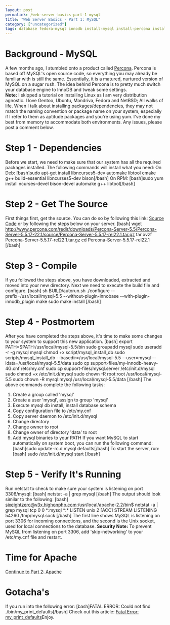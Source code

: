 ```yaml
---
layout: post
permalink: /web-server-basics-part-1-mysql
title: "Web Server Basics - Part 1: MySQL"
category: ["uncategorized"]
tags: database fedora-mysql innodb install-mysql install-percona install-percona-from-source install-percona-on-ubuntu install-ubuntu-percona-from-source installation-from-source mysql-2 mysql-fast mysql-percona optimize-innodb percona percona-innodb percona-mysql percona-ubuntu ubuntu-mysql
---
```

# Background - MySQL
A few months ago, I stumbled onto a product called [Percona](http://www.percona.com/ "Percona, MySQL Experts"). Percona is based off MySQL's open source code, so everything you may already be familiar with is still the same. Essentially, it is a matured, nurtured version of MySQL on a sugar rush. The idea behind Percona is to pretty much switch your database engine to InnoDB and tweak some settings.  
**Note:** I skipped a tutorial on installing Linux as I am very distribution agnostic. I love Gentoo, Ubuntu, Mandriva, Fedora and NetBSD; All walks of life. When I talk about installing packages/dependencies, they may not match the naming convention or package name on your system, especially if I refer to them as aptitude packages and you're using yum. I've done my best from memory to accommodate both environments. Any issues, please post a comment below.
# Step 1 - Dependencies
Before we start, we need to make sure that our system has all the required packages installed. The following commands will install what you need: On Deb: [bash]sudo apt-get install libncurses5-dev automake libtool cmake g++ build-essential libncurses5-dev bison[/bash] On RPM: [bash]sudo yum install ncurses-devel bison-devel automake g++ libtool[/bash]
# Step 2 - Get The Source
First things first, get the source. You can do so by following this link: [Source Code](http://www.percona.com/redir/downloads/Percona-Server-5.5/Percona-Server-5.5.17-22.1/source/Percona-Server-5.5.17-rel22.1.tar.gz "Percona Source") or by following the steps below on your server. [bash] wget http://www.percona.com/redir/downloads/Percona-Server-5.5/Percona-Server-5.5.17-22.1/source/Percona-Server-5.5.17-rel22.1.tar.gz tar xvzf Percona-Server-5.5.17-rel22.1.tar.gz cd Percona-Server-5.5.17-rel22.1 [/bash]
# Step 3 - Compile
If you followed the steps above, you have downloaded, extracted and moved into your new directory. Next we need to execute the build file and configure. [bash] sh BUILD/autorun.sh ./configure --prefix=/usr/local/mysql-5.5 --without-plugin-innobase --with-plugin-innodb\_plugin make sudo make install [/bash]
# Step 4 - Postmortem
After you have completed the steps above, it's time to make some changes to your system to support this new application. [bash] export PATH=$PATH:/usr/local/mysql-5.5/bin sudo groupadd mysql sudo useradd -r -g mysql mysql chmod +x script/mysql\_install\_db sudo scripts/mysql\_install\_db --basedir=/usr/local/mysql-5.5 --user=mysql --ldata=/usr/local/mysql-5.5/data sudo cp support-files/my-innodb-heavy-4G.cnf /etc/my.cnf sudo cp support-files/mysql.server /etc/init.d/mysql sudo chmod +x /etc/init.d/mysql sudo chown -R root:root /usr/local/mysql-5.5 sudo chown -R mysql:mysql /usr/local/mysql-5.5/data [/bash] The above commands complete the following tasks:
1. Create a group called 'mysql'
2. Create a user 'mysql', assign to group 'mysql'
3. Execute mysql db install, install database schema
4. Copy configuration file to /etc/my.cnf
5. Copy server daemon to /etc/init.d/mysql
6. Change directory
7. Change owner to root
8. Change owner of directory 'data' to root
9. Add mysql binaries to your PATH
If you want MySQL to start automatically on system boot, you can run the following command: [bash]sudo update-rc.d mysql defaults[/bash] To start the server, run: [bash] sudo /etc/init.d/mysql start [/bash]
# Step 5 - Verify It's Running
Run netstat to check to make sure your system is listening on port 3306/mysql: [bash] netstat -a | grep mysql [/bash] The output should look similar to the following: [bash] sixeightzero@v3x.highonphp.com:/usr/local/apache-2.2/bin$ netstat -a | grep mysql tcp 0 0 \*:mysql \*:\* LISTEN unix 2 [ACC] STREAM LISTENING 54260 /tmp/mysql.sock [/bash] The first line shows MySQL is listening on port 3306 for incoming connections, and the second is the Unix socket, used for local connections to the database. **Security Note:** To prevent MySQL from listening on port 3306, add 'skip-networking' to your /etc/my.cnf file and restart.
# Time for Apache
 [Continue to Part 2: Apache](http://www.highonphp.com/web-server-basics-part-2-apache "Installing Apache from Source")
# Gotacha's
If you run into the following error: [bash]FATAL ERROR: Could not find ./bin/my\_print\_defaults[/bash] Check out this article: [Fatal Error: my\_print\_defaults](http://www.highonphp.com/mysql-fatal-error-my-print-defaults)Enjoy.